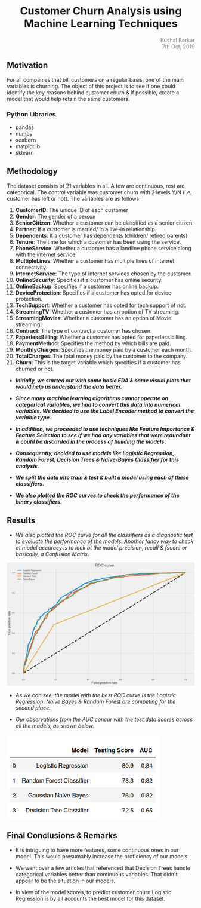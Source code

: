 <h1 align="center"> Customer Churn Analysis using Machine Learning Techniques </h1>
<p align = "right" style="color: gray; font-size:1em;">Kushal Borkar<br>7th Oct, 2019</p>

## Motivation

For all companies that bill customers on a regular basis, one of the main variables is churning. The object of this project is to see if one could identify the key reasons behind customer churn & if possible, create a model that would help retain the same customers.

### Python Libraries
- pandas
- numpy
- seaborn
- matplotlib
- sklearn

## Methodology

The dataset consists of 21 variables in all. A few are continuous, rest are categorical. The control variable was customer churn with 2 levels Y/N (i.e. customer has left or not). The variables are as follows:

1.	__CustomerID__: 	The unique ID of each customer
2.	__Gender__: 	The gender of a person
3.	__SeniorCitizen__:	Whether a customer can be classified as a senior citizen.
4.	__Partner__: 	If a customer is married/ in a live-in relationship.
5.	__Dependents__:	If a customer has dependents (children/ retired parents)
6.	__Tenure__:	The time for which a customer has been using the service.
7.	__PhoneService__:  	Whether a customer has a landline phone service along with the internet service.
8.	__MultipleLines__:	Whether a customer has multiple lines of internet connectivity.
9.	__InternetService__: 	The type of internet services chosen by the customer.
10.	__OnlineSecurity__: 	Specifies if a customer has online security.
11.	__OnlineBackup__: 	Specifies if a customer has online backup.
12.	__DeviceProtection__: 	Specifies if a customer has opted for device protection.
13.	__TechSupport__: 	Whether a customer has opted for tech support of not.
14.	__StreamingTV__:	Whether a customer has an option of TV streaming.
15.	__StreamingMovies__: 	Whether a customer has an option of Movie streaming.
16.	__Contract__:  	The type of contract a customer has chosen.
17.	__PaperlessBilling__:  	Whether a customer has opted for paperless billing.
18.	__PaymentMethod__: 	Specifies the method by which bills are paid.
19.	__MonthlyCharges__: 	Specifies the money paid by a customer each month.
20.	__TotalCharges__: 	The total money paid by the customer to the company.
21.	__Churn__:  	This is the target variable which specifies if a customer has churned or not.

- ___Initially, we started out with some basic EDA & some visual plots that would help us understand the data better.___

- ___Since many machine learning algorithms cannot operate on categorical variables, we had to convert this data into numerical variables. We decided to use the Label Encoder method to convert the variable type.___

- ___In addition, we proceeded to use techniques like Feature Importance & Feature Selection to see if we had any variables that were redundant & could be discarded in the process of building the models.___

- ___Consequently, decided to use models like Logistic Regression, Random Forest, Decision Trees & Naïve-Bayes Classifier for this analysis.___

- ___We split the data into train & test & built a model using each of these classifiers.___

- ___We also plotted the ROC curves to check the performance of the binary classifiers.___

## Results

- _We also plotted the ROC curve for all the classifiers as a diagnostic test to evaluate the performance of the models. Another fancy way to check at model accuracy is to look at the model precision, recall & fscore or basically, a Confusion Matrix._

![img_1](img/roc_curve_comp.png)

- _As we can see, the model with the best ROC curve is the Logistic Regression. Naïve Bayes & Random Forest are competing for the second place._

- _Our observations from the AUC concur with the test data scores across all the models, as shown below._

<img src="img/res_comp.png" align = "center">

## Final Conclusions & Remarks

- It is intriguing to have more features, some continuous ones in our model. This would presumably increase the proficiency of our models.

- We went over a few articles that referenced that Decision Trees handle categorical variables better than continuous variables. That didn't appear to be the situation in our models.

- In view of the model scores, to predict customer churn Logistic Regression is by all accounts the best model for this dataset.
